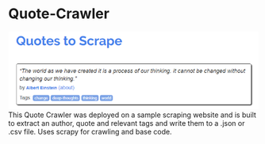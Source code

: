 # Quote-Crawler
![alt text](img/header.png)
This Quote Crawler was deployed on a sample scraping website and is built to extract an author, quote and relevant tags and write them to a .json or .csv file. Uses scrapy for crawling and base code.
